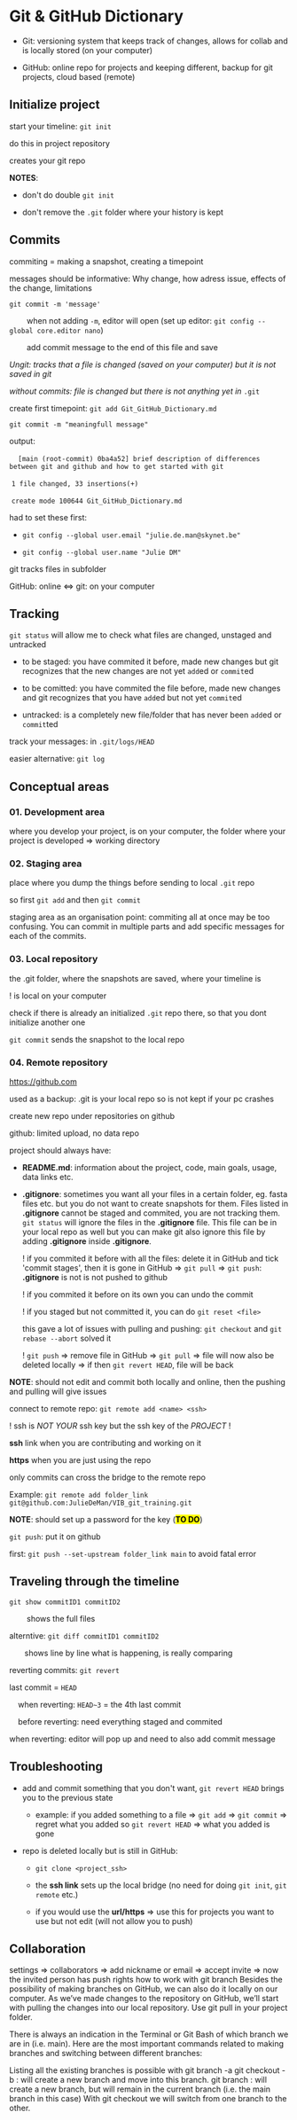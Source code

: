# Git & GitHub Dictionary

- Git: versioning system that keeps track of changes, allows for collab and is locally stored (on your computer)

- GitHub: online repo for projects and keeping different, backup for git projects, cloud based (remote)

## Initialize project

start your timeline: `git init`

do this in project repository

creates your git repo

**NOTES**: 

- don't do double `git init`

- don't remove the `.git` folder where your history is kept

## Commits

commiting = making a snapshot, creating a timepoint

messages should be informative: Why change, how adress issue, effects of the change, limitations

`git commit -m 'message'`

        when not adding `-m`, editor will open (set up editor: `git config --global core.editor nano`)

        add commit message to the end of this file and save

*Ungit: tracks that a file is changed (saved on your computer) but it is not saved in git*

*without commits: file is changed but there is not anything yet in* `.git`

create first timepoint: `git add Git_GitHub_Dictionary.md`

`git commit -m "meaningfull message"`

output: 

    `[main (root-commit) 0ba4a52] brief description of differences between git and github and how to get started with git`

 `1 file changed, 33 insertions(+)`

 `create mode 100644 Git_GitHub_Dictionary.md`

had to set these first: 

- `git config --global user.email "julie.de.man@skynet.be"`

- `git config --global user.name "Julie DM"`

git tracks files in subfolder

GitHub: online <=> git: on your computer

## Tracking

`git status` will allow me to check what files are changed, unstaged and untracked 

- to be staged: you have commited it before, made new changes but git recognizes that the new changes are not yet `add`ed or `commit`ed

- to be comitted: you have commited the file before, made new changes and git recognizes that you have `add`ed but not yet `commit`ed

- untracked: is a completely new file/folder that has never been `add`ed or `commit`ted

track your messages: in `.git/logs/HEAD`

easier alternative: `git log`

## Conceptual areas

### 01. Development area

where you develop your project, is on your computer, the folder where your project is developed => working directory

### 02. Staging area

place where you dump the things before sending to local `.git` repo

so first `git add` and then `git commit`

staging area as an organisation point: commiting all at once may be too confusing. You can commit in multiple parts and add specific messages for each of the commits. 

### 03. Local repository

the .git folder, where the snapshots are saved, where your timeline is 

! is local on your computer

check if there is already an initialized `.git` repo there, so that you dont initialize another one

`git commit` sends the snapshot to the local repo 

### 04. Remote repository

https://github.com

used as a backup: .git is your local repo so is not kept if your pc crashes

create new repo under repositories on github

github: limited upload, no data repo

project should always have:

- **README.md**: information about the project, code, main goals, usage, data links etc.

- **.gitignore**: sometimes you want all your files in a certain folder, eg. fasta files etc. but you do not want to create snapshots for them. Files listed in **.gitignore** cannot be staged and commited, you are not tracking them. `git status` will ignore the files in the **.gitignore** file. This file can be in your local repo as well but you can make git also ignore this file by adding **.gitignore** inside **.gitignore**.
  
  ! if you commited it before with all the files: delete it in GitHub and tick 'commit stages', then it is gone in GitHub => `git pull` => `git push`: **.gitignore** is not is not pushed to github
  
  ! if you commited it before on its own you can undo the commit
  
  ! if you staged but not committed it, you can do `git reset <file>` 
  
  this gave a lot of issues with pulling and pushing: `git checkout` and `git rebase --abort` solved it 
  
  ! `git push` => remove file in GitHub => `git pull` => file will now also be deleted locally => if then `git revert HEAD`, file will be back

**NOTE**: should not edit and commit both locally and online, then the pushing and pulling will give issues

connect to remote repo: `git remote add <name> <ssh>`

! ssh is *NOT YOUR* ssh key but the ssh key of the *PROJECT* !

**ssh** link when you are contributing and working on it

**https** when you are just using the repo

only commits can cross the bridge to the remote repo

Example: `git remote add folder_link git@github.com:JulieDeMan/VIB_git_training.git`

**NOTE**: should set up a password for the key (**<mark>TO DO</mark>**)

`git push`: put it on github

first: `git push --set-upstream folder_link main` to avoid fatal error

## Traveling through the timeline

`git show commitID1 commitID2`

        shows the full files

alterntive: `git diff commitID1 commitID2`

       shows line by line what is happening, is really comparing 

reverting commits: `git revert`

last commit = `HEAD`

    when reverting: `HEAD~3` = the 4th last commit

    before reverting: need everything staged and commited 

when reverting: editor will pop up and need to also add commit message

## Troubleshooting

- add and commit something that you don't want, `git revert HEAD` brings you to the previous state 
  
  - example: if you added something to a file => `git add` => `git commit` => regret what you added so `git revert HEAD` => what you added is gone

- repo is deleted locally but is still in GitHub:
  
  - `git clone <project_ssh>` 
  
  - the **ssh link** sets up the local bridge (no need for doing `git init`, `git remote` etc.)
  
  - if you would use the **url/https** => use this for projects you want to use but not edit (will not allow you to push)

## Collaboration

settings => collaborators => add nickname or email => accept invite => now the invited person has push rights
how to work with git branch
Besides the possibility of making branches on GitHub, we can also do it locally on our computer. As we’ve made changes to the repository on GitHub, we’ll start with pulling the changes into our local repository. Use git pull in your project folder.

There is always an indication in the Terminal or Git Bash of which branch we are in (i.e. main). Here are the most important commands related to making branches and switching between different branches:

Listing all the existing branches is possible with git branch -a
git checkout -b <new-branch>: will create a new branch and move into this branch.
git branch <new-branch>: will create a new branch, but will remain in the current branch (i.e. the main branch in this case)
With git checkout <branch> we will switch from one branch to the other.